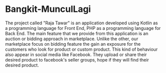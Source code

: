 # Bangkit-MunculLagi
The project called "Raja Tawar" is an application developed using Kotlin as a programming language for Front End, PHP as a programming language for Back End. The main feature that we provide from this application is an auction or bidding approach in marketplace. Unlike the other, our marketplace focus on bidding feature the gain an exposure for the customers who look for product or custom product. This kind of behaviour also appear in social media like Facebook. They upload or share their desired product to facebook's seller groups, hope if they will find their desired product.
